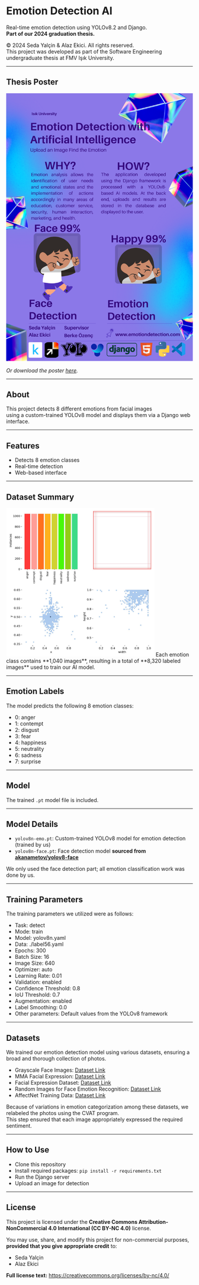 # Emotion Detection AI

Real-time emotion detection using YOLOv8.2 and Django.  
**Part of our 2024 graduation thesis.**

© 2024 Seda Yalçin & Alaz Ekici. All rights reserved.  
This project was developed as part of the Software Engineering undergraduate thesis at FMV Işık University.

---

## Thesis Poster

![Thesis Poster](emotion-detection-with-ai.png)

*Or download the poster [here](emotion-detection-with-ai.pdf).*

---

## About

This project detects 8 different emotions from facial images  
using a custom-trained YOLOv8 model and displays them via a Django web interface.

---

## Features
- Detects 8 emotion classes
- Real-time detection
- Web-based interface

---
## Dataset Summary
<img src="data-overview.jpg" alt="Data Overview" width="400"/>
Each emotion class contains **1,040 images**,  
resulting in a total of **8,320 labeled images** used to train our AI model.

---

## Emotion Labels

The model predicts the following 8 emotion classes:

- 0: anger
- 1: contempt
- 2: disgust
- 3: fear
- 4: happiness
- 5: neutrality
- 6: sadness
- 7: surprise

---

## Model
The trained `.pt` model file is included.

---

## Model Details

- `yolov8n-emo.pt`: Custom-trained YOLOv8 model for emotion detection (trained by us)
- `yolov8n-face.pt`: Face detection model **sourced from [akanametov/yolov8-face](https://github.com/akanametov/yolov8-face)**

We only used the face detection part; all emotion classification work was done by us.

---

## Training Parameters

The training parameters we utilized were as follows:

- Task: detect  
- Mode: train  
- Model: yolov8n.yaml  
- Data: ./label56.yaml  
- Epochs: 300  
- Batch Size: 16  
- Image Size: 640  
- Optimizer: auto  
- Learning Rate: 0.01  
- Validation: enabled  
- Confidence Threshold: 0.8  
- IoU Threshold: 0.7  
- Augmentation: enabled  
- Label Smoothing: 0.0  
- Other parameters: Default values from the YOLOv8 framework

---

## Datasets

We trained our emotion detection model using various datasets, ensuring a broad and thorough collection of photos.

- Grayscale Face Images: [Dataset Link](https://www.kaggle.com/datasets/geolek/grayscale-face-images)  
- MMA Facial Expression: [Dataset Link](https://www.kaggle.com/datasets/mahmoudima/mma-facial-expression?resource=download)  
- Facial Expression Dataset: [Dataset Link](https://www.kaggle.com/datasets/aadityasinghal/facial-expression-dataset?resource=download)  
- Random Images for Face Emotion Recognition: [Dataset Link](https://www.kaggle.com/datasets/sudarshanvaidya/random-images-for-face-emotion-recognition)  
- AffectNet Training Data: [Dataset Link](https://www.kaggle.com/datasets/noamsegal/affectnet-training-data?select=labels.csv)  

Because of variations in emotion categorization among these datasets, we relabeled the photos using the CVAT program.  
This step ensured that each image appropriately expressed the required sentiment.

---

## How to Use
- Clone this repository
- Install required packages: `pip install -r requirements.txt`
- Run the Django server
- Upload an image for detection

---

## License

This project is licensed under the **Creative Commons Attribution-NonCommercial 4.0 International (CC BY-NC 4.0)** license.

You may use, share, and modify this project for non-commercial purposes, **provided that you give appropriate credit** to:

- Seda Yalçin
- Alaz Ekici

**Full license text:** https://creativecommons.org/licenses/by-nc/4.0/


